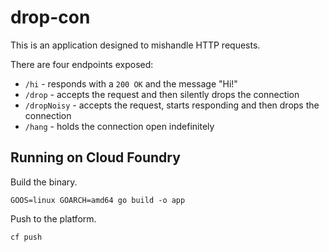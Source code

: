 # drop-con

This is an application designed to mishandle HTTP requests.

There are four endpoints exposed:

- `/hi` - responds with a `200 OK` and the message "Hi!"
- `/drop` - accepts the request and then silently drops the connection
- `/dropNoisy` - accepts the request, starts responding and then drops the connection
- `/hang` - holds the connection open indefinitely

## Running on Cloud Foundry

Build the binary.

```
GOOS=linux GOARCH=amd64 go build -o app
```

Push to the platform.

```
cf push
```